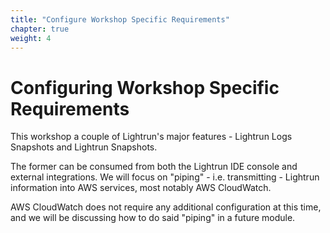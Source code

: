 ```yaml
---
title: "Configure Workshop Specific Requirements" 
chapter: true
weight: 4 
---
```



# Configuring Workshop Specific Requirements

This workshop a couple of Lightrun's major features - Lightrun Logs Snapshots and Lightrun Snapshots.

The former can be consumed from both the Lightrun IDE console and external integrations. We will focus on "piping" - i.e. transmitting - Lightrun information into AWS services, most notably AWS CloudWatch.

AWS CloudWatch does not require any additional configuration at this time, and we will be discussing how to do said "piping" in a future module.